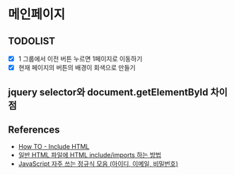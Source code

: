 # 메인페이지

## TODOLIST

- [x] 1 그룹에서 이전 버튼 누르면 1페이지로 이동하기
- [x] 현재 페이지의 버튼의 배경이 회색으로 만들기

## jquery selector와 document.getElementById 차이점

## References

- [How TO - Include HTML](https://www.w3schools.com/howto/howto_html_include.asp)
- [일반 HTML 파일에 HTML include/imports 하는 방법](https://kyung-a.tistory.com/18)
- [JavaScript 자주 쓰는 정규식 모음 (아이디, 이메일, 비밀번호)](https://rateye.tistory.com/468)
